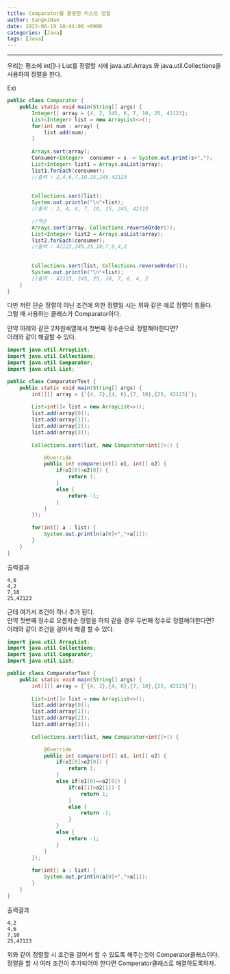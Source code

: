 ```yaml
---
title: Comparator를 활용한 리스트 정렬
author: SangkiHan
date: 2023-06-19 10:44:00 +0900
categories: [Java]
tags: [Java]
---
```

------------

우리는 평소에 int[]나 List<Integer>를 정렬할 시에 java.util.Arrays 와 java.util.Collections을 사용하여 정렬을 한다.  

Ex)
``` java
public class Comparator {
	public static void main(String[] args) {
		Integer[] array = {4, 2, 245, 6, 7, 10, 25, 42123};
		List<Integer> list = new ArrayList<>();
		for(int num : array) {
			list.add(num);
		}
		
		Arrays.sort(array);
		Consumer<Integer>  consumer = s -> System.out.print(s+",");
		List<Integer> list1 = Arrays.asList(array);
		list1.forEach(consumer); 
        //출력 : 2,4,6,7,10,25,245,42123
		
		
		Collections.sort(list);
		System.out.println("\n"+list); 
        //출력 : 2, 4, 6, 7, 10, 25, 245, 42123

        //역순
		Arrays.sort(array, Collections.reverseOrder());
		List<Integer> list2 = Arrays.asList(array);
		list2.forEach(consumer); 
        //출력 : 42123,245,25,10,7,6,4,2
		
		
		Collections.sort(list, Collections.reverseOrder());
		System.out.println("\n"+list); 
        //출력 : 42123, 245, 25, 10, 7, 6, 4, 2
	}
}
```

다만 저런 단순 정렬이 아닌 조건에 의한 정렬일 시는 위와 같은 예로 정렬이 힘들다.  
그럴 때 사용하는 클래스가 Comparator이다.  

먄약 아래와 같은 2차원배열에서 첫번째 정수순으로 정렬해야한다면?  
아래와 같이 해결할 수 있다.
``` java
import java.util.ArrayList;
import java.util.Collections;
import java.util.Comparator;
import java.util.List;

public class ComparatorTest {
	public static void main(String[] args) {
		int[][] array = {`{4, 2},{4, 6},{7, 10},{25, 42123}`};
		
		List<int[]> list = new ArrayList<>();
		list.add(array[0]);
		list.add(array[1]);
		list.add(array[2]);
		list.add(array[3]);
		
		Collections.sort(list, new Comparator<int[]>() {

			@Override
			public int compare(int[] o1, int[] o2) {
				if(o1[0]>o2[0]) {
					return 1;
				}
				else {
					return -1;
				}
			}
		});
		
		for(int[] a : list) {
			System.out.println(a[0]+","+a[1]);
		}
	}
}
```
출력결과

``` text
4,6
4,2
7,10
25,42123
```

근데 여기서 조건이 하나 추가 된다.  
만약 첫번째 정수로 오름차순 정렬을 하되 같을 경우 두번째 정수로 정렬해야한다면?  
아래와 같이 조건을 걸어서 해결 할 수 있다.  
``` java
import java.util.ArrayList;
import java.util.Collections;
import java.util.Comparator;
import java.util.List;

public class ComparatorTest {
	public static void main(String[] args) {
		int[][] array = {`{4, 2},{4, 6},{7, 10},{25, 42123}`};
		
		List<int[]> list = new ArrayList<>();
		list.add(array[0]);
		list.add(array[1]);
		list.add(array[2]);
		list.add(array[3]);
		
		Collections.sort(list, new Comparator<int[]>() {

			@Override
			public int compare(int[] o1, int[] o2) {
				if(o1[0]>o2[0]) {
					return 1;
				}
				else if(o1[0]==o2[0]) {
					if(o1[1]>o2[1]) {
						return 1;
					}
					else {
						return -1;
					}
				}
				else {
					return -1;
				}
			}
		});
		
		for(int[] a : list) {
			System.out.println(a[0]+","+a[1]);
		}
	}
}
```  
출력결과
``` text
4,2
4,6
7,10
25,42123
```

위와 같이 정렬할 시 조건을 걸어서 할 수 있도록 해주는것이 Comperator클래스이다.  
정렬을 할 시 여러 조건이 추가되어야 한다면 Comperator클래스로 해결하도록하자.
